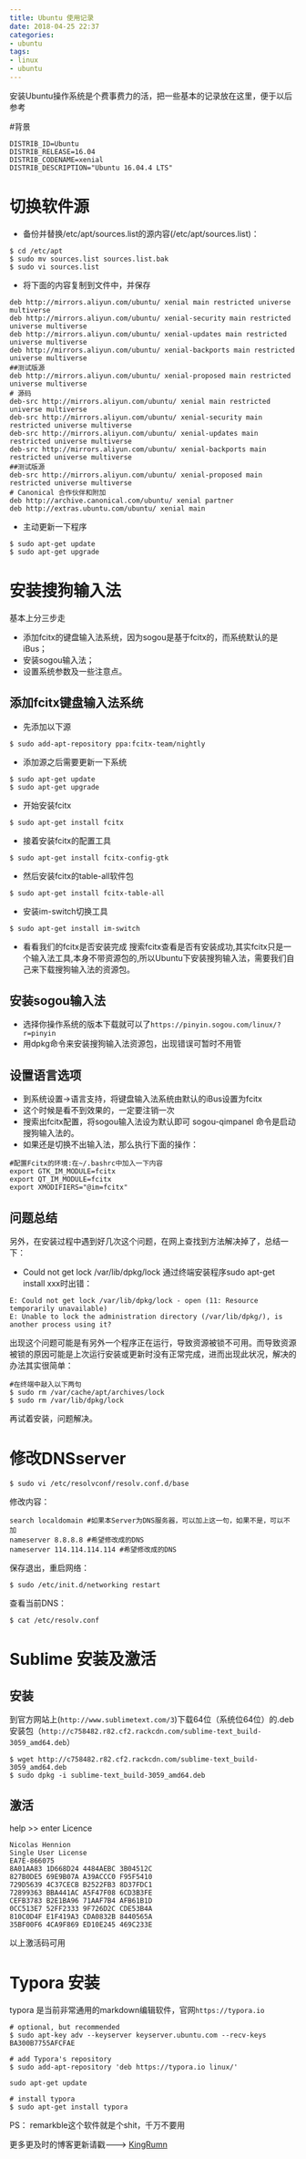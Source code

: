```yaml
---
title: Ubuntu 使用记录
date: 2018-04-25 22:37
categories:
- ubuntu
tags:
- linux
- ubuntu
---
```



安装Ubuntu操作系统是个费事费力的活，把一些基本的记录放在这里，便于以后参考


#背景
```
DISTRIB_ID=Ubuntu
DISTRIB_RELEASE=16.04
DISTRIB_CODENAME=xenial
DISTRIB_DESCRIPTION="Ubuntu 16.04.4 LTS"
```

# 切换软件源
-  备份并替换/etc/apt/sources.list的源内容(/etc/apt/sources.list)：
```
$ cd /etc/apt
$ sudo mv sources.list sources.list.bak
$ sudo vi sources.list
```
 - 将下面的内容复制到文件中，并保存
```
deb http://mirrors.aliyun.com/ubuntu/ xenial main restricted universe multiverse
deb http://mirrors.aliyun.com/ubuntu/ xenial-security main restricted universe multiverse
deb http://mirrors.aliyun.com/ubuntu/ xenial-updates main restricted universe multiverse
deb http://mirrors.aliyun.com/ubuntu/ xenial-backports main restricted universe multiverse
##测试版源
deb http://mirrors.aliyun.com/ubuntu/ xenial-proposed main restricted universe multiverse
# 源码
deb-src http://mirrors.aliyun.com/ubuntu/ xenial main restricted universe multiverse
deb-src http://mirrors.aliyun.com/ubuntu/ xenial-security main restricted universe multiverse
deb-src http://mirrors.aliyun.com/ubuntu/ xenial-updates main restricted universe multiverse
deb-src http://mirrors.aliyun.com/ubuntu/ xenial-backports main restricted universe multiverse
##测试版源
deb-src http://mirrors.aliyun.com/ubuntu/ xenial-proposed main restricted universe multiverse
# Canonical 合作伙伴和附加
deb http://archive.canonical.com/ubuntu/ xenial partner
deb http://extras.ubuntu.com/ubuntu/ xenial main
```
- 主动更新一下程序
```
$ sudo apt-get update
$ sudo apt-get upgrade
```

# 安装搜狗输入法

基本上分三步走
- 添加fcitx的键盘输入法系统，因为sogou是基于fcitx的，而系统默认的是iBus；
- 安装sogou输入法；
- 设置系统参数及一些注意点。

## 添加fcitx键盘输入法系统
- 先添加以下源
```
$ sudo add-apt-repository ppa:fcitx-team/nightly
```
- 添加源之后需要更新一下系统
```
$ sudo apt-get update
$ sudo apt-get upgrade
```
- 开始安装fcitx
```
$ sudo apt-get install fcitx
```
- 接着安装fcitx的配置工具
```
$ sudo apt-get install fcitx-config-gtk
```
- 然后安装fcitx的table-all软件包
```
$ sudo apt-get install fcitx-table-all
```
- 安装im-switch切换工具
```
$ sudo apt-get install im-switch
```
- 看看我们的fcitx是否安装完成
搜索fcitx查看是否有安装成功,其实fcitx只是一个输入法工具,本身不带资源包的,所以Ubuntu下安装搜狗输入法，需要我们自己来下载搜狗输入法的资源包。

## 安装sogou输入法
- 选择你操作系统的版本下载就可以了`https://pinyin.sogou.com/linux/?r=pinyin`
- 用dpkg命令来安装搜狗输入法资源包，出现错误可暂时不用管

## 设置语言选项
- 到系统设置->语言支持，将键盘输入法系统由默认的iBus设置为fcitx
- 这个时候是看不到效果的，一定要注销一次
- 搜索出fcitx配置，将sogou输入法设为默认即可
sogou-qimpanel 命令是启动搜狗输入法的。
- 如果还是切换不出输入法，那么执行下面的操作：
```
#配置Fcitx的环境:在~/.bashrc中加入一下内容
export GTK_IM_MODULE=fcitx 
export QT_IM_MODULE=fcitx 
export XMODIFIERS="@im=fcitx" 
```
## 问题总结
另外，在安装过程中遇到好几次这个问题，在网上查找到方法解决掉了，总结一下：

- Could not get lock /var/lib/dpkg/lock
	通过终端安装程序sudo apt-get install xxx时出错：
```
E: Could not get lock /var/lib/dpkg/lock - open (11: Resource temporarily unavailable)
E: Unable to lock the administration directory (/var/lib/dpkg/), is another process using it?
```
出现这个问题可能是有另外一个程序正在运行，导致资源被锁不可用。而导致资源被锁的原因可能是上次运行安装或更新时没有正常完成，进而出现此状况，解决的办法其实很简单：
```
#在终端中敲入以下两句
$ sudo rm /var/cache/apt/archives/lock
$ sudo rm /var/lib/dpkg/lock
```
再试着安装，问题解决。


# 修改DNSserver
```
$ sudo vi /etc/resolvconf/resolv.conf.d/base
```
修改内容：
```
search localdomain #如果本Server为DNS服务器，可以加上这一句，如果不是，可以不加
nameserver 8.8.8.8 #希望修改成的DNS
nameserver 114.114.114.114 #希望修改成的DNS
```
保存退出，重启网络：
```
$ sudo /etc/init.d/networking restart
```
查看当前DNS：
```
$ cat /etc/resolv.conf
```



# Sublime 安装及激活

## 安装

 到官方网站上(`http://www.sublimetext.com/3`)下载64位（系统位64位）的.deb安装包（`http://c758482.r82.cf2.rackcdn.com/sublime-text_build-3059_amd64.deb`）

```
$ wget http://c758482.r82.cf2.rackcdn.com/sublime-text_build-3059_amd64.deb
$ sudo dpkg -i sublime-text_build-3059_amd64.deb
```

## 激活

help >>  enter Licence
```
Nicolas Hennion
Single User License
EA7E-866075
8A01AA83 1D668D24 4484AEBC 3B04512C
827B0DE5 69E9B07A A39ACCC0 F95F5410
729D5639 4C37CECB B2522FB3 8D37FDC1
72899363 BBA441AC A5F47F08 6CD3B3FE
CEFB3783 B2E1BA96 71AAF7B4 AFB61B1D
0CC513E7 52FF2333 9F726D2C CDE53B4A
810C0D4F E1F419A3 CDA0832B 8440565A
35BF00F6 4CA9F869 ED10E245 469C233E
```
以上激活码可用



# Typora 安装

typora 是当前非常通用的markdown编辑软件，官网`https://typora.io`

```
# optional, but recommended
$ sudo apt-key adv --keyserver keyserver.ubuntu.com --recv-keys BA300B7755AFCFAE

# add Typora's repository
$ sudo add-apt-repository 'deb https://typora.io linux/'

sudo apt-get update

# install typora
$ sudo apt-get install typora
```

PS： remarkble这个软件就是个shit，千万不要用



 更多更及时的博客更新请戳--->  [KingRumn](http://zm913.xyz "KingRumn的Blog")

